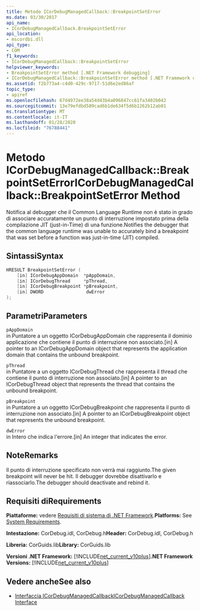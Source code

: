 ```yaml
---
title: Metodo ICorDebugManagedCallback::BreakpointSetError
ms.date: 03/30/2017
api_name:
- ICorDebugManagedCallback.BreakpointSetError
api_location:
- mscordbi.dll
api_type:
- COM
f1_keywords:
- ICorDebugManagedCallback::BreakpointSetError
helpviewer_keywords:
- BreakpointSetError method [.NET Framework debugging]
- ICorDebugManagedCallback::BreakpointSetError method [.NET Framework debugging]
ms.assetid: f2b773a4-c4d0-429c-9717-51d6e2ed86af
topic_type:
- apiref
ms.openlocfilehash: 67d4972ee38a54d43b4a096847cc61fa3402b042
ms.sourcegitcommit: 13e79efdbd589cad6b1de634f5d6b1262b12ab01
ms.translationtype: MT
ms.contentlocale: it-IT
ms.lasthandoff: 01/28/2020
ms.locfileid: "76788441"
---
```

# <a name="icordebugmanagedcallbackbreakpointseterror-method"></a><span data-ttu-id="39bb1-102">Metodo ICorDebugManagedCallback::BreakpointSetError</span><span class="sxs-lookup"><span data-stu-id="39bb1-102">ICorDebugManagedCallback::BreakpointSetError Method</span></span>
<span data-ttu-id="39bb1-103">Notifica al debugger che il Common Language Runtime non è stato in grado di associare accuratamente un punto di interruzione impostato prima della compilazione JIT (just-in-Time) di una funzione.</span><span class="sxs-lookup"><span data-stu-id="39bb1-103">Notifies the debugger that the common language runtime was unable to accurately bind a breakpoint that was set before a function was just-in-time (JIT) compiled.</span></span>  
  
## <a name="syntax"></a><span data-ttu-id="39bb1-104">Sintassi</span><span class="sxs-lookup"><span data-stu-id="39bb1-104">Syntax</span></span>  
  
```cpp  
HRESULT BreakpointSetError (  
    [in] ICorDebugAppDomain  *pAppDomain,  
    [in] ICorDebugThread     *pThread,  
    [in] ICorDebugBreakpoint *pBreakpoint,  
    [in] DWORD                dwError  
);  
```  
  
## <a name="parameters"></a><span data-ttu-id="39bb1-105">Parametri</span><span class="sxs-lookup"><span data-stu-id="39bb1-105">Parameters</span></span>  
 `pAppDomain`  
 <span data-ttu-id="39bb1-106">in Puntatore a un oggetto ICorDebugAppDomain che rappresenta il dominio applicazione che contiene il punto di interruzione non associato.</span><span class="sxs-lookup"><span data-stu-id="39bb1-106">[in] A pointer to an ICorDebugAppDomain object that represents the application domain that contains the unbound breakpoint.</span></span>  
  
 `pThread`  
 <span data-ttu-id="39bb1-107">in Puntatore a un oggetto ICorDebugThread che rappresenta il thread che contiene il punto di interruzione non associato.</span><span class="sxs-lookup"><span data-stu-id="39bb1-107">[in] A pointer to an ICorDebugThread object that represents the thread that contains the unbound breakpoint.</span></span>  
  
 `pBreakpoint`  
 <span data-ttu-id="39bb1-108">in Puntatore a un oggetto ICorDebugBreakpoint che rappresenta il punto di interruzione non associato.</span><span class="sxs-lookup"><span data-stu-id="39bb1-108">[in] A pointer to an ICorDebugBreakpoint object that represents the unbound breakpoint.</span></span>  
  
 `dwError`  
 <span data-ttu-id="39bb1-109">in Intero che indica l'errore.</span><span class="sxs-lookup"><span data-stu-id="39bb1-109">[in] An integer that indicates the error.</span></span>  
  
## <a name="remarks"></a><span data-ttu-id="39bb1-110">Note</span><span class="sxs-lookup"><span data-stu-id="39bb1-110">Remarks</span></span>  
 <span data-ttu-id="39bb1-111">Il punto di interruzione specificato non verrà mai raggiunto.</span><span class="sxs-lookup"><span data-stu-id="39bb1-111">The given breakpoint will never be hit.</span></span> <span data-ttu-id="39bb1-112">Il debugger dovrebbe disattivarlo e riassociarlo.</span><span class="sxs-lookup"><span data-stu-id="39bb1-112">The debugger should deactivate and rebind it.</span></span>  
  
## <a name="requirements"></a><span data-ttu-id="39bb1-113">Requisiti di</span><span class="sxs-lookup"><span data-stu-id="39bb1-113">Requirements</span></span>  
 <span data-ttu-id="39bb1-114">**Piattaforme:** vedere [Requisiti di sistema di .NET Framework](../../../../docs/framework/get-started/system-requirements.md).</span><span class="sxs-lookup"><span data-stu-id="39bb1-114">**Platforms:** See [System Requirements](../../../../docs/framework/get-started/system-requirements.md).</span></span>  
  
 <span data-ttu-id="39bb1-115">**Intestazione:** CorDebug.idl, CorDebug.h</span><span class="sxs-lookup"><span data-stu-id="39bb1-115">**Header:** CorDebug.idl, CorDebug.h</span></span>  
  
 <span data-ttu-id="39bb1-116">**Libreria:** CorGuids.lib</span><span class="sxs-lookup"><span data-stu-id="39bb1-116">**Library:** CorGuids.lib</span></span>  
  
 <span data-ttu-id="39bb1-117">**Versioni .NET Framework:** [!INCLUDE[net_current_v10plus](../../../../includes/net-current-v10plus-md.md)]</span><span class="sxs-lookup"><span data-stu-id="39bb1-117">**.NET Framework Versions:** [!INCLUDE[net_current_v10plus](../../../../includes/net-current-v10plus-md.md)]</span></span>  
  
## <a name="see-also"></a><span data-ttu-id="39bb1-118">Vedere anche</span><span class="sxs-lookup"><span data-stu-id="39bb1-118">See also</span></span>

- [<span data-ttu-id="39bb1-119">Interfaccia ICorDebugManagedCallback</span><span class="sxs-lookup"><span data-stu-id="39bb1-119">ICorDebugManagedCallback Interface</span></span>](icordebugmanagedcallback-interface.md)
